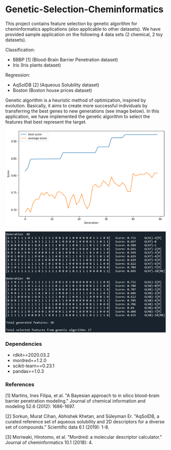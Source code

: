 # Genetic-Selection-Cheminformatics

This project contains feature selection by genetic algorithm for cheminformatics applications (also applicable to other datasets). We have provided sample application on the following 4 data sets (2 chemical, 2 toy datasets).

Classification:
- BBBP [1] (Blood-Brain Barrier Penetration dataset)
- Iris (Iris plants dataset)

Regression:
- AqSolDB [2] (Aqueous Solubility dataset)
- Boston (Boston house prices dataset)

Genetic algorithm is a heuristic method of optimization, inspired by evolution. Basically, it aims to create more successful individuals by transferring the best genes to new generations (see image below). In this application, we have implemented the genetic algorithm to select the features that best represent the target.

![alt text](https://raw.githubusercontent.com/mcsorkun/Genetic-Selection-Cheminformatics/master/images/genetic-score-change.png)




![alt text](https://raw.githubusercontent.com/mcsorkun/Genetic-Selection-Cheminformatics/master/images/genetic-algorithm-feature-selection.jpg)



### Dependencies

- rdkit==2020.03.2
- mordred==1.2.0
- scikit-learn==0.23.1
- pandas==1.0.3

### References

[1] Martins, Ines Filipa, et al. "A Bayesian approach to in silico blood-brain barrier penetration modeling." Journal of chemical information and modeling 52.6 (2012): 1686-1697.

[2] Sorkun, Murat Cihan, Abhishek Khetan, and Süleyman Er. "AqSolDB, a curated reference set of aqueous solubility and 2D descriptors for a diverse set of compounds." Scientific data 6.1 (2019): 1-8.

[3] Moriwaki, Hirotomo, et al. "Mordred: a molecular descriptor calculator." Journal of cheminformatics 10.1 (2018): 4.

